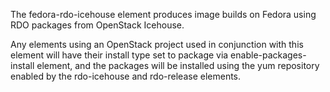 The fedora-rdo-icehouse element produces image builds on Fedora using RDO
packages from OpenStack Icehouse.

Any elements using an OpenStack project used in conjunction with this element
will have their install type set to package via enable-packages-install element,
and the packages will be installed using the yum repository enabled by the
rdo-icehouse and rdo-release elements.
